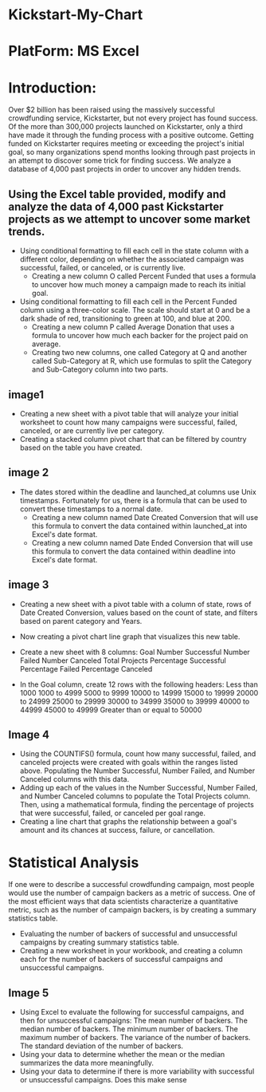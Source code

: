 # Kickstart-My-Chart

# PlatForm: MS Excel

# Introduction:
Over $2 billion has been raised using the massively successful crowdfunding service, Kickstarter, but not every project has found success. Of the more than 300,000 projects launched on Kickstarter, only a third have made it through the funding process with a positive outcome.
Getting funded on Kickstarter requires meeting or exceeding the project's initial goal, so many organizations spend months looking through past projects in an attempt to discover some trick for finding success. We analyze a database of 4,000 past projects in order to uncover any hidden trends.

## Using the Excel table provided, modify and analyze the data of 4,000 past Kickstarter projects as we attempt to uncover some market trends.

* Using conditional formatting to fill each cell in the state column with a different color, depending on whether the associated campaign was successful, failed, or canceled, or is currently live.
  * Creating a new column O called Percent Funded that uses a formula to uncover how much money a campaign made to reach its initial goal.
* Using conditional formatting to fill each cell in the Percent Funded column using a three-color scale. The scale should start at 0 and be a dark shade of red, transitioning to green at 100, and blue at 200.
  * Creating a new column P called Average Donation that uses a formula to uncover how much each backer for the project paid on average.
  * Creating two new columns, one called Category at Q and another called Sub-Category at R, which use formulas to split the Category and Sub-Category column into two parts.

## image1

* Creating a new sheet with a pivot table that will analyze your initial worksheet to count how many campaigns were successful, failed, canceled, or are currently live per category.
* Creating a stacked column pivot chart that can be filtered by country based on the table you have created.

## image 2

* The dates stored within the deadline and launched_at columns use Unix timestamps. Fortunately for us, there is a formula that can be used to convert these timestamps to a normal date.
  * Creating a new column named Date Created Conversion that will use this formula to convert the data contained within launched_at into Excel's date format.
  * Creating a new column named Date Ended Conversion that will use this formula to convert the data contained within deadline into Excel's date format.
  
## image 3

  * Creating a new sheet with a pivot table with a column of state, rows of Date Created Conversion, values based on the count of state, and filters based on parent category and Years.
  * Now creating a pivot chart line graph that visualizes this new table.
  
  
* Create a new sheet with 8 columns:
Goal
Number Successful
Number Failed
Number Canceled
Total Projects
Percentage Successful
Percentage Failed
Percentage Canceled

* In the Goal column, create 12 rows with the following headers:
Less than 1000
1000 to 4999
5000 to 9999
10000 to 14999
15000 to 19999
20000 to 24999
25000 to 29999
30000 to 34999
35000 to 39999
40000 to 44999
45000 to 49999
Greater than or equal to 50000

## Image 4
* Using the COUNTIFS() formula, count how many successful, failed, and canceled projects were created with goals within the ranges listed above. Populating the Number Successful, Number Failed, and Number Canceled columns with this data.
* Adding up each of the values in the Number Successful, Number Failed, and Number Canceled columns to populate the Total Projects column. Then, using a mathematical formula, finding the percentage of projects that were successful, failed, or canceled per goal range.
* Creating a line chart that graphs the relationship between a goal's amount and its chances at success, failure, or cancellation.


# Statistical Analysis

If one were to describe a successful crowdfunding campaign, most people would use the number of campaign backers as a metric of success. One of the most efficient ways that data scientists characterize a quantitative metric, such as the number of campaign backers, is by creating a summary statistics table.
* Evaluating the number of backers of successful and unsuccessful campaigns by creating summary statistics table.
* Creating a new worksheet in your workbook, and creating a column each for the number of backers of successful campaigns and unsuccessful campaigns.

## Image 5

* Using Excel to evaluate the following for successful campaigns, and then for unsuccessful campaigns:
The mean number of backers.
The median number of backers.
The minimum number of backers.
The maximum number of backers.
The variance of the number of backers.
The standard deviation of the number of backers.
* Using your data to determine whether the mean or the median summarizes the data more meaningfully.
* Using your data to determine if there is more variability with successful or unsuccessful campaigns. Does this make sense
